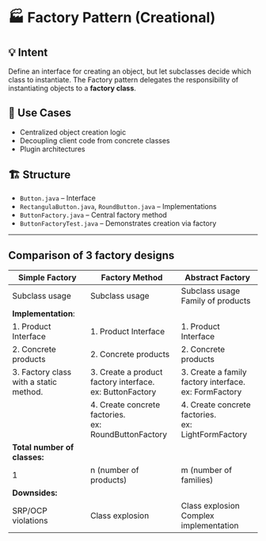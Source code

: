 
# 🏭 Factory Pattern (Creational)

## 💡 Intent
Define an interface for creating an object, but let subclasses decide which class to instantiate. The Factory pattern delegates the responsibility of instantiating objects to a **factory class**.

## 🧰 Use Cases
- Centralized object creation logic
- Decoupling client code from concrete classes
- Plugin architectures

## 🏗️ Structure
- `Button.java` – Interface
- `RectangulaButton.java`, `RoundButton.java` – Implementations
- `ButtonFactory.java` – Central factory method
- `ButtonFactoryTest.java` – Demonstrates creation via factory

---

## Comparison of 3 factory designs

| Simple Factory                         | Factory Method                                               | Abstract Factory                                          |
|----------------------------------------|--------------------------------------------------------------|-----------------------------------------------------------|
| Subclass usage                         | Subclass usage                                               | Subclass usage<br/>Family of products                     |
| **Implementation**:                    |                                                              |                                                           |
| 1. Product Interface                   | 1. Product Interface                                         | 1. Product Interface                                      |
| 2. Concrete products                   | 2. Concrete products                                         | 2. Concrete products                                      |
| 3. Factory class with a static method. | 3. Create a product factory interface.<br/>ex: ButtonFactory | 3. Create a family factory interface.<br/>ex: FormFactory |
|                                        | 4. Create concrete factories.<br/>ex: RoundButtonFactory     | 4. Create concrete factories.<br/>ex: LightFormFactory    |
| **Total number of classes:**           |                                                              |                                                           |
| 1                                      | n (number of products)                                       | m (number of families)                                    |
| **Downsides:**                         |                                                              |                                                           |
| SRP/OCP violations                     | Class explosion                                              | Class explosion<br/>Complex implementation                |
